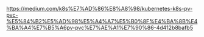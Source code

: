 https://medium.com/k8s%E7%AD%86%E8%A8%98/kubernetes-k8s-pv-pvc-%E5%84%B2%E5%AD%98%E5%A4%A7%E5%B0%8F%E4%BA%8B%E4%BA%A4%E7%B5%A6pv-pvc%E7%AE%A1%E7%90%86-4d412b8bafb5